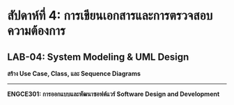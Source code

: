 # สัปดาห์ที่ 4: การเขียนเอกสารและการตรวจสอบความต้องการ

## LAB-04: System Modeling & UML Design

**สร้าง Use Case, Class, และ Sequence Diagrams**

---

**ENGCE301: การออกแบบและพัฒนาซอฟต์แวร์ Software Design and Development**
